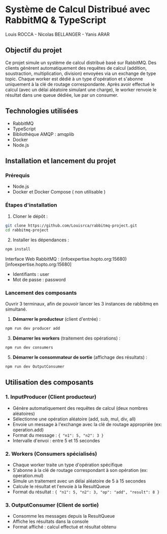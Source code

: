 # Système de Calcul Distribué avec RabbitMQ & TypeScript
Louis ROCCA - Nicolas BELLANGER - Yanis ARAR

## Objectif du projet

Ce projet simule un système de calcul distribué basé sur RabbitMQ. Des clients génèrent automatiquement des requêtes de calcul (addition, soustraction, multiplication, division) envoyées via un exchange de type topic. Chaque worker est dédié à un type d'opération et s'abonne uniquement à la clé de routage correspondante. Après avoir effectué le calcul (avec un délai aléatoire simulant une charge), le worker renvoie le résultat dans une queue dédiée, lue par un consumer.

## Technologies utilisées

- RabbitMQ
- TypeScript
- Bibliothèque AMQP : amqplib
- Docker
- Node.js

## Installation et lancement du projet

### Prérequis
- Node.js
- Docker et Docker Compose ( non utilisable )

### Étapes d'installation

1. Cloner le dépôt :
```bash
git clone https://github.com/Louisrca/rabbitmq-project.git
cd rabbitmq-project
```

2. Installer les dépendances :
```bash
npm install
```

Interface Web RabbitMQ : (infoexpertise.hopto.org:15680)[infoexpertise.hopto.org:15680] 

- Identifiants : user
- Mot de passe : password

### Lancement des composants
Ouvrir 3 terminaux, afin de pouvoir lancer les 3 instances de rabbitmq en simultané.

1. **Démarrer le producteur** (client d'entrée) :
```bash
npm run dev producer add
```

3. **Démarrer les workers** (traitement des opérations) :
```bash
npm run dev consumers
```

5. **Démarrer le consommateur de sortie** (affichage des résultats) :
```bash
npm run dev OutputConsumer
```

## Utilisation des composants

### 1. InputProducer (Client producteur)
- Génère automatiquement des requêtes de calcul (deux nombres aléatoires)
- Sélectionne une opération aléatoire (add, sub, mul, div, all)
- Envoie un message à l'exchange avec la clé de routage appropriée (ex: operation.add)
- Format du message : `{ "n1": 5, "n2": 3 }`
- Intervalle d'envoi : entre 5 et 15 secondes

### 2. Workers (Consumers spécialisés)
- Chaque worker traite un type d'opération spécifique
- S'abonne à la clé de routage correspondant à son opération (ex: operation.mul)
- Simule un traitement avec un délai aléatoire de 5 à 15 secondes
- Calcule le résultat et l'envoie à la ResultQueue
- Format du résultat : `{ "n1": 5, "n2": 3, "op": "add", "result": 8 }`

### 3. OutputConsumer (Client de sortie)
- Consomme les messages depuis la ResultQueue
- Affiche les résultats dans la console
- Format affiché : calcul effectué et résultat obtenu
